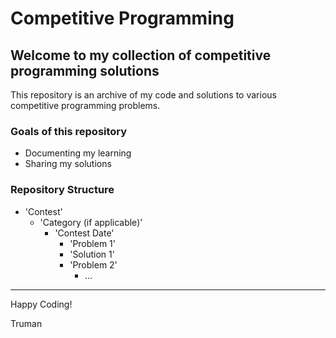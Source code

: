 # Competitive Programming

## Welcome to my collection of competitive programming solutions 

This repository is an archive of my code and solutions to various competitive programming problems. 

### Goals of this repository
- Documenting my learning
- Sharing my solutions

### Repository Structure
- 'Contest'
  - 'Category (if applicable)' 
    - 'Contest Date' 
      - 'Problem 1'
      - 'Solution 1'
      - 'Problem 2'
        - ...

---

Happy Coding!

Truman
